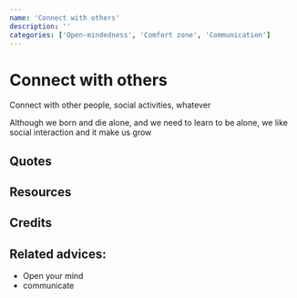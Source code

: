 ```yaml
---
name: 'Connect with others'
description: ''
categories: ['Open-mindedness', 'Comfort zone', 'Communication']
---
```

# Connect with others

Connect with other people, social activities, whatever

Although we born and die alone, and we need to learn to be alone, we like social interaction and it make us grow


## Quotes

## Resources

## Credits

## Related advices:

- Open your mind
- communicate
